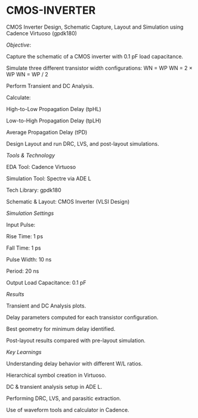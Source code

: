 # CMOS-INVERTER

CMOS Inverter Design, Schematic Capture, Layout and Simulation using Cadence Virtuoso (gpdk180)

*Objective*:

 Capture the schematic of a CMOS inverter with 0.1 pF load capacitance.
 
Simulate three different transistor width configurations:
WN = WP
WN = 2 × WP
WN = WP / 2

Perform Transient and DC Analysis.

Calculate:

High-to-Low Propagation Delay (tpHL)

Low-to-High Propagation Delay (tpLH)

Average Propagation Delay (tPD)

Design Layout and run DRC, LVS, and post-layout simulations.

*Tools & Technology*

EDA Tool: Cadence Virtuoso

Simulation Tool: Spectre via ADE L

Tech Library: gpdk180

Schematic & Layout: CMOS Inverter (VLSI Design)

*Simulation Settings*

Input Pulse:

Rise Time: 1 ps

Fall Time: 1 ps

Pulse Width: 10 ns

Period: 20 ns

Output Load Capacitance: 0.1 pF

*Results*

Transient and DC Analysis plots.

Delay parameters computed for each transistor configuration.

Best geometry for minimum delay identified.

Post-layout results compared with pre-layout simulation.

*Key Learnings*

Understanding delay behavior with different W/L ratios.

Hierarchical symbol creation in Virtuoso.

DC & transient analysis setup in ADE L.

Performing DRC, LVS, and parasitic extraction.

Use of waveform tools and calculator in Cadence.


